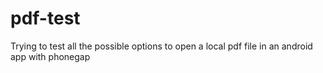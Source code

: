 pdf-test
========

Trying to test all the possible options to open a local pdf file in an android app with phonegap
